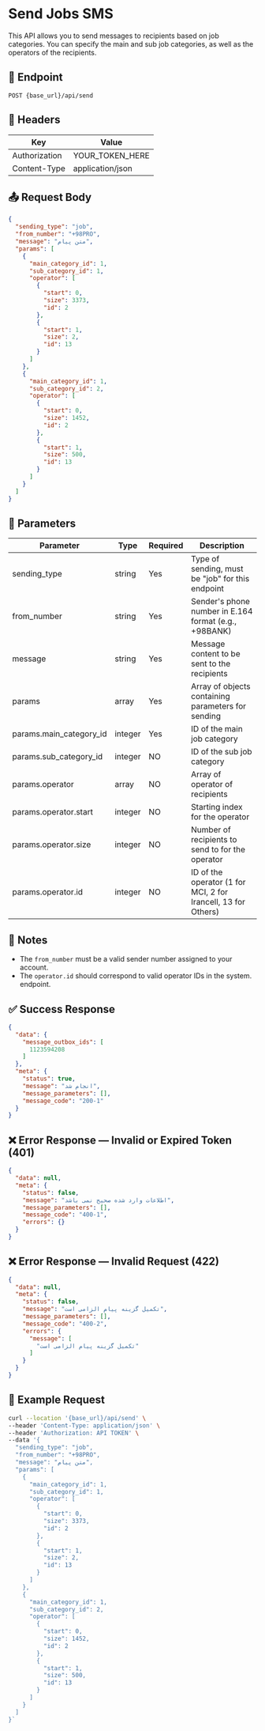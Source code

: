 # Send Jobs SMS

This API allows you to send messages to recipients based on job categories. You can specify the main and sub job
categories, as well as the operators of the recipients.

## 📍 Endpoint

```
POST {base_url}/api/send
```

## 🧾 Headers

| Key           | Value            |
|---------------|------------------|
| Authorization | YOUR_TOKEN_HERE  |
| Content-Type  | application/json |

## 📤 Request Body

```json
{
  "sending_type": "job",
  "from_number": "+98PRO",
  "message": "متن پیام",
  "params": [
    {
      "main_category_id": 1,
      "sub_category_id": 1,
      "operator": [
        {
          "start": 0,
          "size": 3373,
          "id": 2
        },
        {
          "start": 1,
          "size": 2,
          "id": 13
        }
      ]
    },
    {
      "main_category_id": 1,
      "sub_category_id": 2,
      "operator": [
        {
          "start": 0,
          "size": 1452,
          "id": 2
        },
        {
          "start": 1,
          "size": 500,
          "id": 13
        }
      ]
    }
  ]
}
```

## 📝 Parameters

| Parameter               | Type    | Required | Description                                                   |
|-------------------------|---------|----------|---------------------------------------------------------------|
| sending_type            | string  | Yes      | Type of sending, must be "job" for this endpoint              |
| from_number             | string  | Yes      | Sender's phone number in E.164 format (e.g., +98BANK)         |
| message                 | string  | Yes      | Message content to be sent to the recipients                  |
| params                  | array   | Yes      | Array of objects containing parameters for sending            |
| params.main_category_id | integer | Yes      | ID of the main job category                                   |
| params.sub_category_id  | integer | NO       | ID of the sub job category                                    |
| params.operator         | array   | NO       | Array of operator of recipients                               |
| params.operator.start   | integer | NO       | Starting index for the operator                               |
| params.operator.size    | integer | NO       | Number of recipients to send to for the operator              |
| params.operator.id      | integer | NO       | ID of the operator (1 for MCI, 2 for Irancell, 13 for Others) |

## 📝 Notes

- The `from_number` must be a valid sender number assigned to your account.
- The `operator.id` should correspond to valid operator IDs in the system.
  endpoint.

## ✅ Success Response

```json
{
  "data": {
    "message_outbox_ids": [
      1123594208
    ]
  },
  "meta": {
    "status": true,
    "message": "انجام شد",
    "message_parameters": [],
    "message_code": "200-1"
  }
}
```

## ❌ Error Response — Invalid or Expired Token (401)

```json
{
  "data": null,
  "meta": {
    "status": false,
    "message": "اطلاعات وارد شده صحیح نمی باشد",
    "message_parameters": [],
    "message_code": "400-1",
    "errors": {}
  }
}
```

## ❌ Error Response — Invalid Request (422)

```json
{
  "data": null,
  "meta": {
    "status": false,
    "message": "تکمیل گزینه پیام الزامی است",
    "message_parameters": [],
    "message_code": "400-2",
    "errors": {
      "message": [
        "تکمیل گزینه پیام الزامی است"
      ]
    }
  }
}
```

## 🧪 Example Request

```bash
curl --location '{base_url}/api/send' \
--header 'Content-Type: application/json' \
--header 'Authorization: API TOKEN' \
--data '{
  "sending_type": "job",
  "from_number": "+98PRO",
  "message": "متن پیام",
  "params": [
    {
      "main_category_id": 1,
      "sub_category_id": 1,
      "operator": [
        {
          "start": 0,
          "size": 3373,
          "id": 2
        },
        {
          "start": 1,
          "size": 2,
          "id": 13
        }
      ]
    },
    {
      "main_category_id": 1,
      "sub_category_id": 2,
      "operator": [
        {
          "start": 0,
          "size": 1452,
          "id": 2
        },
        {
          "start": 1,
          "size": 500,
          "id": 13
        }
      ]
    }
  ]
}`
```
